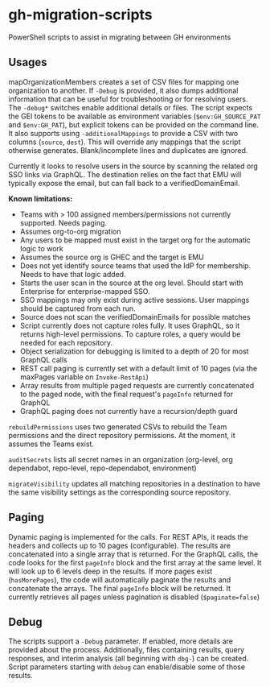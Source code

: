 # gh-migration-scripts
PowerShell scripts to assist in migrating between GH environments

## Usages
mapOrganizationMembers creates a set of CSV files for mapping one organization to another. If `-Debug` is provided, it also dumps additional information that can be useful for troubleshooting or for resolving users. The `-debug*` switches enable additional details or files. The script expects the GEI tokens to be available as environment variables (`$env:GH_SOURCE_PAT` and `$env:GH_PAT`), but explicit tokens can be provided on the command line. It also supports using `-additionalMappings` to provide a CSV with two columns (`source`, `dest`). This will override any mappings that the script otherwise generates. Blank/incomplete lines and duplicates are ignored. 

Currently it looks to resolve users in the source by scanning the related org SSO links via GraphQL. The destination relies on the fact that EMU will typically expose the email, but can fall back to a verifiedDomainEmail.

**Known limitations:**
- Teams with > 100 assigned members/permissions not currently supported. Needs paging.
- Assumes org-to-org migration
- Any users to be mapped must exist in the target org for the automatic logic to work
- Assumes the source org is GHEC and the target is EMU
- Does not yet identify source teams that used the IdP for membership. Needs to have that logic added.
- Starts the user scan in the source at the org level. Should start with Enterprise for enterprise-mapped SSO.
- SSO mappings may only exist during active sessions. User mappings should be captured from each run.
- Source does not scan the verifiedDomainEmails for possible matches
- Script currently does not capture roles fully. It uses GraphQL, so it returns high-level permissions. To capture roles, a query would be needed for each repository.
- Object serialization for debugging is limited to a depth of 20 for most GraphQL calls
- REST call paging is currently set with a default limit of 10 pages (via the maxPages variable on `Invoke-RestApi`)
- Array results from multiple paged requests are currently concatenated to the paged node, with the final request's `pageInfo` returned for GraphQL
- GraphQL paging does not currently have a recursion/depth guard


`rebuildPermissions` uses two generated CSVs to rebuild the Team permissions and the direct repository permissions. At the moment, it assumes the Teams exist.

`auditSecrets` lists all secret names in an organization (org-level, org dependabot, repo-level, repo-dependabot, environment)

`migrateVisibility` updates all matching repositories in a destination to have the same visibility settings as the corresponding source repository.

## Paging

Dynamic paging is implemented for the calls. For REST APIs, it reads the headers and collects up to 10 pages (configurable). The results are concatenated into a single array that is returned. For the GraphQL calls, the code looks for the first `pageInfo` block and the first array at the same level. It will look up to 6 levels deep in the results. If more pages exist (`hasMorePages`), the code will automatically paginate the results and concatenate the arrays. The final `pageInfo` block will be returned. It currently retrieves all pages unless pagination is disabled (`$paginate=false`)

## Debug

The scripts support a `-Debug` parameter. If enabled, more details are provided about the process. Additionally, files containing results, query responses, and interim analysis (all beginning with `dbg-`) can be created. Script parameters starting with `debug` can enable/disable some of those results.
